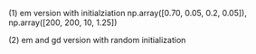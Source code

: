 (1) em version with initialziation np.array([0.70, 0.05, 0.2, 0.05]), np.array([200, 200, 10, 1.25])

(2) em and gd version with random initialization
